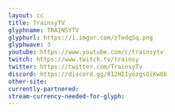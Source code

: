```yaml
---
layout: cc
title: TrainsyTV
glyphname: TRAINSYTV
glyphurl: https://i.imgur.com/zTedqSq.png
glyphwave: 3
youtube: https://www.youtube.com/c/trainsytv
twitch: https://www.twitch.tv/trainsy
twitter: https://twitter.com/TrainsyTv
discord: https://discord.gg/012HIIyozgsOiKw8b
other-site: 
currently-partnered: 
stream-currency-needed-for-glyph: 
---
```


